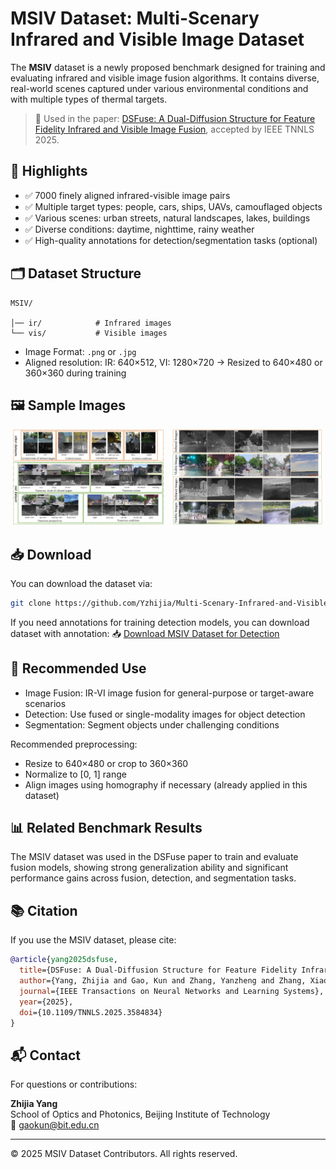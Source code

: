 # MSIV Dataset: Multi-Scenary Infrared and Visible Image Dataset

The **MSIV** dataset is a newly proposed benchmark designed for training and evaluating infrared and visible image fusion algorithms. It contains diverse, real-world scenes captured under various environmental conditions and with multiple types of thermal targets.

> 📄 Used in the paper: [DSFuse: A Dual-Diffusion Structure for Feature Fidelity Infrared and Visible Image Fusion](https://ieeexplore.ieee.org/document/11074762), accepted by IEEE TNNLS 2025.

## 🌟 Highlights

- ✅ 7000 finely aligned infrared-visible image pairs
- ✅ Multiple target types: people, cars, ships, UAVs, camouflaged objects
- ✅ Various scenes: urban streets, natural landscapes, lakes, buildings
- ✅ Diverse conditions: daytime, nighttime, rainy weather
- ✅ High-quality annotations for detection/segmentation tasks (optional)

## 🗂 Dataset Structure

```
MSIV/

│── ir/            # Infrared images
└── vis/           # Visible images

```

- Image Format: `.png` or `.jpg`
- Aligned resolution: IR: 640×512, VI: 1280×720 → Resized to 640×480 or 360×360 during training

## 🖼 Sample Images

<p align="center">
  <img src="./dataset_problems.jpg" width="48%" />  
  <img src="./dataset.jpg" width="48%" />
</p>


## 📥 Download


You can download the dataset via:

```bash
git clone https://github.com/Yzhijia/Multi-Scenary-Infrared-and-Visible-images-dataset.git
```

If you need annotations for training detection models, you can download dataset with annotation:
📥 [Download MSIV Dataset for Detection](https://github.com/Yzhijia/Multi-Scenary-Infrared-and-Visible-images-dataset)

## 🧪 Recommended Use

- Image Fusion: IR-VI image fusion for general-purpose or target-aware scenarios
- Detection: Use fused or single-modality images for object detection
- Segmentation: Segment objects under challenging conditions

Recommended preprocessing:

- Resize to 640×480 or crop to 360×360
- Normalize to [0, 1] range
- Align images using homography if necessary (already applied in this dataset)

## 📊 Related Benchmark Results

The MSIV dataset was used in the DSFuse paper to train and evaluate fusion models, showing strong generalization ability and significant performance gains across fusion, detection, and segmentation tasks.

## 📚 Citation

If you use the MSIV dataset, please cite:

```bibtex
@article{yang2025dsfuse,
  title={DSFuse: A Dual-Diffusion Structure for Feature Fidelity Infrared and Visible Image Fusion},
  author={Yang, Zhijia and Gao, Kun and Zhang, Yanzheng and Zhang, Xiaodian and Hu, Zibo and Wang, Junwei and Wang, Jingyi and Li, Wei},
  journal={IEEE Transactions on Neural Networks and Learning Systems},
  year={2025},
  doi={10.1109/TNNLS.2025.3584834}
}
```

## 📬 Contact

For questions or contributions:

**Zhijia Yang**  
School of Optics and Photonics, Beijing Institute of Technology  
📧 gaokun@bit.edu.cn

---

© 2025 MSIV Dataset Contributors. All rights reserved.
